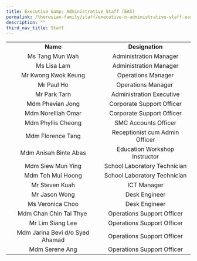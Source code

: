 ```yaml
---
title: Executive &amp; Administrative Staff (EAS)
permalink: /theresian-family/staff/executive-n-administrative-staff-eas/
description: ""
third_nav_title: Staff
---
```

<table border="0" width="492" cellspacing="0" cellpadding="0"><colgroup><col width="252"><col width="240"></colgroup>
<tbody>
<tr>
<td style="text-align: center;" width="252" height="26"><strong>Name</strong></td>
<td style="text-align: center;" width="240"><strong>Designation</strong></td>
</tr>
<tr>
<td style="text-align: center;" width="252" height="26">Ms Tang Mun Wah</td>
<td style="text-align: center;" width="240">Administration Manager</td>
</tr>
<tr>
<td style="text-align: center;" width="252" height="26">Ms Lisa Lam</td>
<td style="text-align: center;" width="240">Administration Manager</td>
</tr>
<tr>
<td style="text-align: center;" width="252" height="26">Mr Kwong Kwok Keung</td>
<td style="text-align: center;" width="240">Operations Manager</td>
</tr>
<tr>
<td style="text-align: center;">Mr Paul Ho</td>
<td style="text-align: center;">Operations Manager&nbsp;</td>
</tr>
<tr>
<td style="text-align: center;">Mr Park Tarn</td>
<td style="text-align: center;">Administration Executive</td>
</tr>
<tr>
<td style="text-align: center;" width="252" height="26">Mdm Phevian Jong</td>
<td style="text-align: center;" width="240">Corporate Support Officer</td>
</tr>
<tr>
<td style="text-align: center;" width="252" height="26">Mdm Norelliah Omar</td>
<td style="text-align: center;" width="240">Corporate Support Officer</td>
</tr>
<tr>
<td style="text-align: center;" width="252" height="26">Mdm Phyllis Cheong</td>
<td style="text-align: center;" width="240">SMC Accounts Officer</td>
</tr>
<tr>
<td style="text-align: center;" width="252" height="26">Mdm Florence Tang</td>
<td style="text-align: center;" width="240">Receptionist cum Admin Officer</td>
</tr>
<tr>
<td style="text-align: center;" width="252" height="26">Mdm Anisah Binte Abas</td>
<td style="text-align: center;" width="240">Education Workshop Instructor</td>
</tr>
<tr>
<td style="text-align: center;">Mdm Siew Mun Ying</td>
<td style="text-align: center;">School Laboratory Technician</td>
</tr>
<tr>
<td style="text-align: center;">Mdm Toh Mui Hoong</td>
<td style="text-align: center;">School Laboratory Technician</td>
</tr>
<tr>
<td style="text-align: center;">Mr Steven Kuah</td>
<td style="text-align: center;">ICT Manager</td>
</tr>
<tr>
<td style="text-align: center;">Mr Jason Wong</td>
<td style="text-align: center;">Desk Engineer</td>
</tr>
<tr>
<td style="text-align: center;">Ms Veronica Choo</td>
<td style="text-align: center;">Desk Engineer</td>
</tr>
<tr>
<td style="text-align: center;">Mdm Chan Chin Tai Thye&nbsp;</td>
<td style="text-align: center;">Operations Support Officer</td>
</tr>
<tr>
<td style="text-align: center;">Mr Lim Siang Lee</td>
<td style="text-align: center;">Operations Support Officer</td>
</tr>
<tr>
<td style="text-align: center;" width="252" height="26">Mdm Jarina Bevi d/o Syed Ahamad</td>
<td style="text-align: center;" width="240">Operations Support Officer</td>
</tr>
<tr>
<td style="text-align: center;">Mdm Serene Ang</td>
<td style="text-align: center;">Operations Support Officer</td>
</tr>
</tbody>
</table>
